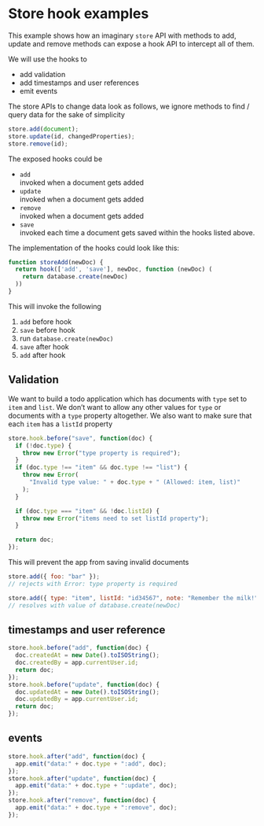 # Store hook examples

This example shows how an imaginary `store` API with methods to add, update
and remove methods can expose a hook API to intercept all of them.

We will use the hooks to

- add validation
- add timestamps and user references
- emit events

The store APIs to change data look as follows, we ignore methods to find / query
data for the sake of simplicity

```js
store.add(document);
store.update(id, changedProperties);
store.remove(id);
```

The exposed hooks could be

- `add`  
  invoked when a document gets added
- `update`  
  invoked when a document gets added
- `remove`  
  invoked when a document gets added
- `save`  
  invoked each time a document gets saved within the hooks listed above.

The implementation of the hooks could look like this:

```js
function storeAdd(newDoc) {
  return hook(['add', 'save'], newDoc, function (newDoc) (
    return database.create(newDoc)
  ))
}
```

This will invoke the following

1. `add` before hook
1. `save` before hook
1. run `database.create(newDoc)`
1. `save` after hook
1. `add` after hook

## Validation

We want to build a todo application which has documents with `type` set to
`item` and `list`. We don’t want to allow any other values for `type` or
documents with a `type` property altogether. We also want to make sure that
each `item` has a `listId` property

```js
store.hook.before("save", function(doc) {
  if (!doc.type) {
    throw new Error("type property is required");
  }
  if (doc.type !== "item" && doc.type !== "list") {
    throw new Error(
      "Invalid type value: " + doc.type + " (Allowed: item, list)"
    );
  }

  if (doc.type === "item" && !doc.listId) {
    throw new Error("items need to set listId property");
  }

  return doc;
});
```

This will prevent the app from saving invalid documents

```js
store.add({ foo: "bar" });
// rejects with Error: type property is required
```

```js
store.add({ type: "item", listId: "id34567", note: "Remember the milk!" });
// resolves with value of database.create(newDoc)
```

## timestamps and user reference

```js
store.hook.before("add", function(doc) {
  doc.createdAt = new Date().toISOString();
  doc.createdBy = app.currentUser.id;
  return doc;
});
store.hook.before("update", function(doc) {
  doc.updatedAt = new Date().toISOString();
  doc.updatedBy = app.currentUser.id;
  return doc;
});
```

## events

```js
store.hook.after("add", function(doc) {
  app.emit("data:" + doc.type + ":add", doc);
});
store.hook.after("update", function(doc) {
  app.emit("data:" + doc.type + ":update", doc);
});
store.hook.after("remove", function(doc) {
  app.emit("data:" + doc.type + ":remove", doc);
});
```
